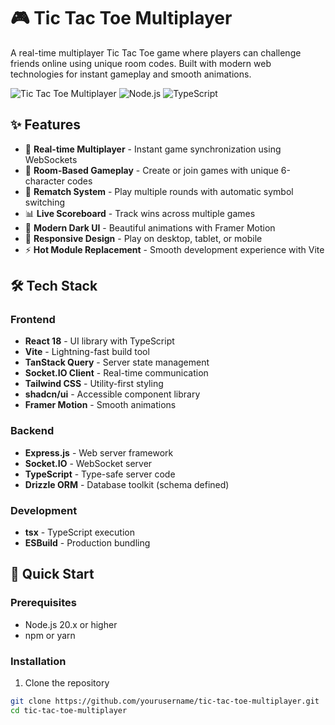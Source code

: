 # 🎮 Tic Tac Toe Multiplayer

A real-time multiplayer Tic Tac Toe game where players can challenge friends online using unique room codes. Built with modern web technologies for instant gameplay and smooth animations.

![Tic Tac Toe Multiplayer](https://img.shields.io/badge/Status-Live-success)
![Node.js](https://img.shields.io/badge/Node.js-20.x-green)
![TypeScript](https://img.shields.io/badge/TypeScript-5.6-blue)

## ✨ Features

- 🚀 **Real-time Multiplayer** - Instant game synchronization using WebSockets
- 🎯 **Room-Based Gameplay** - Create or join games with unique 6-character codes
- 🔄 **Rematch System** - Play multiple rounds with automatic symbol switching
- 📊 **Live Scoreboard** - Track wins across multiple games
- 🎨 **Modern Dark UI** - Beautiful animations with Framer Motion
- 📱 **Responsive Design** - Play on desktop, tablet, or mobile
- ⚡ **Hot Module Replacement** - Smooth development experience with Vite

## 🛠️ Tech Stack

### Frontend
- **React 18** - UI library with TypeScript
- **Vite** - Lightning-fast build tool
- **TanStack Query** - Server state management
- **Socket.IO Client** - Real-time communication
- **Tailwind CSS** - Utility-first styling
- **shadcn/ui** - Accessible component library
- **Framer Motion** - Smooth animations

### Backend
- **Express.js** - Web server framework
- **Socket.IO** - WebSocket server
- **TypeScript** - Type-safe server code
- **Drizzle ORM** - Database toolkit (schema defined)

### Development
- **tsx** - TypeScript execution
- **ESBuild** - Production bundling

## 🚀 Quick Start

### Prerequisites
- Node.js 20.x or higher
- npm or yarn

### Installation

1. Clone the repository
```bash
git clone https://github.com/yourusername/tic-tac-toe-multiplayer.git
cd tic-tac-toe-multiplayer
